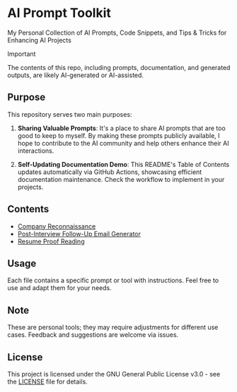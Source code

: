 # AI Prompt Toolkit

My Personal Collection of AI Prompts, Code Snippets, and Tips & Tricks for Enhancing AI Projects

> [!IMPORTANT]
> The contents of this repo, including prompts, documentation, and generated outputs, are likely AI-generated or AI-assisted.

## Purpose

This repository serves two main purposes:

1. **Sharing Valuable Prompts**: It's a place to share AI prompts that are too good to keep to myself. By making these prompts publicly available, I hope to contribute to the AI community and help others enhance their AI interactions.

2. **Self-Updating Documentation Demo**: This README's Table of Contents updates automatically via GitHub Actions, showcasing efficient documentation maintenance. Check the workflow to implement in your projects.

## Contents

<!-- TOC START -->

* [Company Reconnaissance](tools/job_company_recon.md)
* [Post-Interview Follow-Up Email Generator](tools/job_interview_follow_up_email.md)
* [Resume Proof Reading](tools/job_resume_proof_reading.md)

<!-- TOC END -->

## Usage

Each file contains a specific prompt or tool with instructions. Feel free to use and adapt them for your needs.

## Note

These are personal tools; they may require adjustments for different use cases. Feedback and suggestions are welcome via issues.

## License

This project is licensed under the GNU General Public License v3.0 - see the [LICENSE](LICENSE) file for details.
